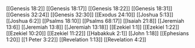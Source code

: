 [[Genesis 18:2]]
[[Genesis 18:17]]
[[Genesis 18:22]]
[[Genesis 18:31]]
[[Genesis 32:24]]
[[Genesis 32:30]]
[[Exodus 24:10]]
[[Joshua 5:13]]
[[Joshua 6:2]]
[[Psalms 18:10]]
[[Psalms 68:17]]
[[Isaiah 21:8]]
[[Jeremiah 13:6]]
[[Jeremiah 13:8]]
[[Jeremiah 13:18]]
[[Ezekiel 1:1]]
[[Ezekiel 1:22]]
[[Ezekiel 10:20]]
[[Ezekiel 11:22]]
[[Habakkuk 2:1]]
[[John 1:18]]
[[Ephesians 1:20]]
[[1 Peter 3:22]]
[[Revelation 1:13]]
[[Revelation 4:2]]
